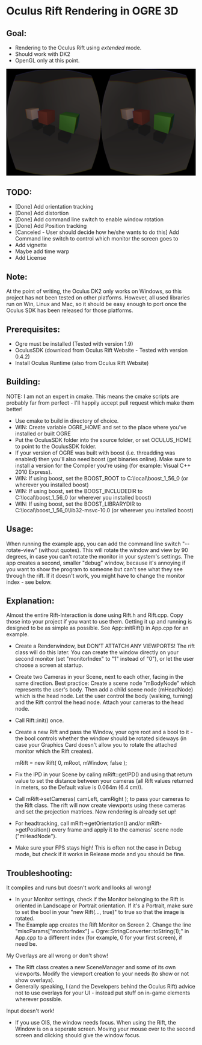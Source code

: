 Oculus Rift Rendering in OGRE 3D
================================

Goal:
-------------

- Rendering to the Oculus Rift using _extended_ mode.
- Should work with DK2
- OpenGL only at this point.

![Screenshot of Example Scene](Screenshot.png?raw=true)


TODO:
-------------

- [Done] Add orientation tracking
- [Done] Add distortion
- [Done] Add command line switch to enable window rotation
- [Done] Add Position tracking
- [Canceled - User should decide how he/she wants to do this] Add Command line switch to control which monitor the screen goes to
- Add vignette
- Maybe add time warp
- Add License

Note:
-------------

At the point of writing, the Oculus DK2 only works on Windows, so this project has not been tested
on other platforms. However, all used libraries run on Win, Linux and Mac, so it should be easy enough to
port once the Oculus SDK has been released for those platforms.


Prerequisites:
-------------

- Ogre must be installed (Tested with version 1.9)
- OculusSDK (download from Oculus Rift Website - Tested with version 0.4.2)
- Install Oculus Runtime (also from Oculus Rift Website)

Building:
-------------

NOTE: I am not an expert in cmake. This means the cmake scripts are probably far from perfect - I'll happily accept pull request which make them better!
- Use cmake to build in directory of choice.
- WIN: Create variable OGRE_HOME and set to the place where you've installed or built OGRE
- Put the OculusSDK folder into the source folder, or set OCULUS_HOME to point to the OculusSDK folder.
- If your version of OGRE was built with boost (i.e. threadding was enabled) then you'll also need boost (get binaries online). Make sure to install a version for the Compiler you're using (for example: Visual C++ 2010 Express).
- WIN: If using boost, set the BOOST_ROOT to C:\local\boost_1_56_0 (or wherever you installed boost)
- WIN: If using boost, set the BOOST_INCLUDEDIR to C:\local\boost_1_56_0 (or wherever you installed boost)
- WIN: If using boost, set the BOOST_LIBRARYDIR to C:\local\boost_1_56_0\lib32-msvc-10.0 (or wherever you installed boost)

Usage:
-------------

When running the example app, you can add the command line switch "--rotate-view" (without quotes). This will rotate the window and view by 90 degrees, in case you can't rotate the monitor in your system's settings.
The app creates a second, smaller "debug" window, because it's annoying if you want to show the program to someone but can't see what they see through the rift.
If it doesn't work, you might have to change the monitor index - see below.

Explanation:
-------------
Almost the entire Rift-Interaction is done using Rift.h and Rift.cpp. Copy those into your project if you want to use them.
Getting it up and running is designed to be as simple as possible. See App::initRift() in App.cpp for an example.

- Create a Renderwindow, but DON'T ATTATCH ANY VIEWPORTS! The rift class will do this later. You can create the window directly on your second monitor (set "monitorIndex" to "1" instead of "0"), or let the user choose a screen at startup.
- Create two Cameras in your Scene, next to each other, facing in the same direction. Best practice: Create a scene node "mBodyNode" which represents the user's body. Then add a child scene node (mHeadNode) which is the head node. Let the user control the body (walking, turning) and the Rift control the head node. Attach your cameras to the head node.
- Call Rift::init() once.
- Create a new Rift and pass the Window, your ogre root and a bool to it - the bool controls whether the window should be rotated sideways (in case your Graphics Card doesn't allow you to rotate the attached monitor which the Rift creates).

    mRift = new Rift( 0, mRoot, mWindow, false );

- Fix the IPD in your Scene by caling mRift::getIPD() and using that return value to set the distance between your cameras (all Rift values returned in meters, so the Default value is 0.064m (6.4 cm)).
- Call mRift->setCameras( camLeft, camRight ); to pass your cameras to the Rift class. The rift will now create viewports using these cameras and set the projection matrices. Now rendering is already set up!
- For headtracking, call mRift->getOrientation() and/or mRift->getPosition() every frame and apply it to the cameras' scene node ("mHeadNode").

- Make sure your FPS stays high! This is often not the case in Debug mode, but check if it works in Release mode and you should be fine.


Troubleshooting:
---------------

It compiles and runs but doesn't work and looks all wrong!

- In your Monitor settings, check if the Monitor belonging to the Rift is oriented in Landscape or Portrait orientation. If it's a Portrait, make sure to set the bool in your "new Rift(..., true)" to true so that the image is rotated.
- The Example app creates the Rift Monitor on Screen 2. Change the line "miscParams["monitorIndex"] = Ogre::StringConverter::toString(1);" in App.cpp to a different index (for example, 0 for your first screen), if need be.

My Overlays are all wrong or don't show!

- The Rift class creates a new SceneManager and some of its own viewports. Modify the viewport creation to your needs (to show or not show overlays).
- Generally speaking, I (and the Developers behind the Oculus Rift) advice not to use overlays for your UI - instead put stuff on in-game elements wherever possible.

Input doesn't work!

- If you use OIS, the window needs focus. When using the Rift, the Window is on a seperate screen. Moving your mouse over to the second screen and clicking should give the window focus.